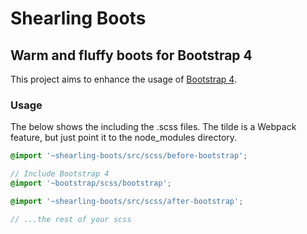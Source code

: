 # Shearling Boots

## Warm and fluffy boots for Bootstrap 4

This project aims to enhance the usage of [Bootstrap 4](https://github.com/twbs/bootstrap).

### Usage

The below shows the including the .scss files. The tilde is a Webpack feature, but just point it to the node_modules directory.

```scss
@import '~shearling-boots/src/scss/before-bootstrap';

// Include Bootstrap 4
@import '~bootstrap/scss/bootstrap';

@import '~shearling-boots/src/scss/after-bootstrap';

// ...the rest of your scss
```
